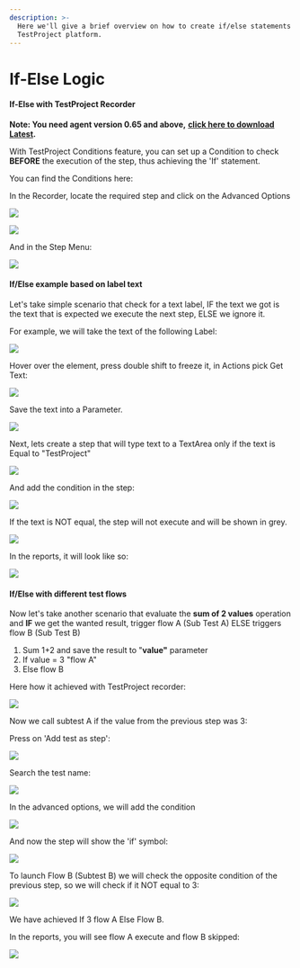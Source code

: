 ```yaml
---
description: >-
  Here we'll give a brief overview on how to create if/else statements using the
  TestProject platform.
---
```


# If-Else Logic

#### If-Else with TestProject Recorder <a href="#if-else-with-testproject-recorder" id="if-else-with-testproject-recorder"></a>

**Note: You need agent version 0.65 and above,** [**click here to download Latest**](https://app.testproject.io/#/download)**.**

With TestProject Conditions feature, you can set up a Condition to check **BEFORE** the execution of the step, thus achieving the 'If' statement.

You can find the Conditions here:

In the Recorder, locate the required step and click on the Advanced Options

![](<../../.gitbook/assets/image (522) (1).png>)

![](<../../.gitbook/assets/image (511) (1) (1) (1).png>)

And in the Step Menu:

![](<../../.gitbook/assets/image (545) (1).png>)

#### If/Else example based on label text <a href="#ifelse-example-based-on-label-text" id="ifelse-example-based-on-label-text"></a>

Let's take simple scenario that check for a text label, IF the text we got is the text that is expected we execute the next step, ELSE we ignore it.

For example, we will take the text of the following Label:

![](<../../.gitbook/assets/image (568) (1).png>)

Hover over the element, press double shift to freeze it, in Actions pick Get Text:

![](<../../.gitbook/assets/image (485) (1).png>)

Save the text into a Parameter.

![](<../../.gitbook/assets/image (552) (1) (1).png>)

Next, lets create a step that will type text to a TextArea only if the text is Equal to "TestProject"

![](<../../.gitbook/assets/image (465) (1) (1).png>)

And add the condition in the step:

![](<../../.gitbook/assets/image (551) (1) (1).png>)

If the text is NOT equal, the step will not execute and will be shown in grey.

![](<../../.gitbook/assets/image (451).png>)

In the reports, it will look like so:

![](<../../.gitbook/assets/image (475) (1) (1).png>)

#### **If/Else with different test flows** <a href="#ifelse-with-different-test-flows" id="ifelse-with-different-test-flows"></a>

Now let's take another scenario that evaluate the **sum of 2 values** operation and **IF** we get the wanted result, trigger flow A (Sub Test A) ELSE triggers flow B (Sub Test B)

1. Sum 1+2 and save the result to "**value"** parameter
2. If value = 3 "flow A"
3. Else flow B

Here how it achieved with TestProject recorder:

![](<../../.gitbook/assets/image (547) (1) (1).png>)

Now we call subtest A if the value from the previous step was 3:

Press on 'Add test as step':

![](<../../.gitbook/assets/image (556) (1) (1).png>)

Search the test name:

![](<../../.gitbook/assets/image (521) (1).png>)

In the advanced options, we will add the condition

![](<../../.gitbook/assets/image (553) (1) (1).png>)

And now the step will show the 'if' symbol:

![](<../../.gitbook/assets/image (478) (1) (1).png>)

To launch Flow B (Subtest B) we will check the opposite condition of the previous step, so we will check if it NOT equal to 3:

![](<../../.gitbook/assets/image (557) (1).png>)

We have achieved If 3 flow A Else Flow B.

In the reports, you will see flow A execute and flow B skipped:

![](<../../.gitbook/assets/image (484) (1).png>)

